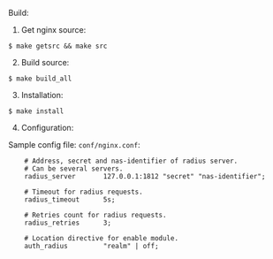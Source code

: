 
Build:

1. Get nginx source:

```
$ make getsrc && make src
```

2. Build source:

```
$ make build_all
```

3. Installation:

```
$ make install
```

4. Configuration:

Sample config file: `conf/nginx.conf`:

```
    # Address, secret and nas-identifier of radius server.
    # Can be several servers.
    radius_server       127.0.0.1:1812 "secret" "nas-identifier";

    # Timeout for radius requests.
    radius_timeout      5s;

    # Retries count for radius requests.
    radius_retries      3;

    # Location directive for enable module.
    auth_radius         "realm" | off;
```
